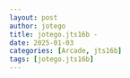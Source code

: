 ```yaml
---
layout: post
author: jotego
title: jotego.jts16b - 
date: 2025-01-03
categories: [Arcade, jts16b]
tags: [jotego.jts16b]
---
```


